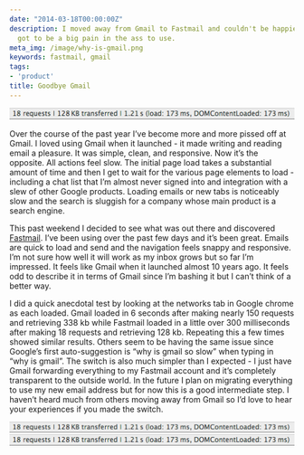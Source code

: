 ```yaml
---
date: "2014-03-18T00:00:00Z"
description: I moved away from Gmail to Fastmail and couldn't be happier. Gmail just
  got to be a big pain in the ass to use.
meta_img: /image/why-is-gmail.png
keywords: fastmail, gmail
tags:
- 'product'
title: Goodbye Gmail
---
```



<img src="/image/fastmail-load.png" alt="Fastmail load times" data-width="510" data-height="20" data-layout="responsive" /> <br/>

Over the course of the past year I’ve become more and more pissed off at Gmail. I loved using Gmail when it launched - it made writing and reading email a pleasure. It was simple, clean, and responsive. Now it’s the opposite. All actions feel slow. The initial page load takes a substantial amount of time and then I get to wait for the various page elements to load - including a chat list that I’m almost never signed into and integration with a slew of other Google products. Loading emails or new tabs is noticeably slow and the search is sluggish for a company whose main product is a search engine.

This past weekend I decided to see what was out there and discovered <a href="https://www.fastmail.fm/" target="_blank">Fastmail</a>. I’ve been using over the past few days and it’s been great. Emails are quick to load and send and the navigation feels snappy and responsive. I’m not sure how well it will work as my inbox grows but so far I’m impressed. It feels like Gmail when it launched almost 10 years ago. It feels odd to describe it in terms of Gmail since I’m bashing it but I can’t think of a better way.

I did a quick anecdotal test by looking at the networks tab in Google chrome as each loaded. Gmail loaded in 6 seconds after making nearly 150 requests and retrieving 338 kb while Fastmail loaded in a little over 300 milliseconds after making 18 requests and retrieving 128 kb. Repeating this a few times showed similar results. Others seem to be having the same issue since Google’s first auto-suggestion is “why is gmail so slow” when typing in “why is gmail”. The switch is also much simpler than I expected - I just have Gmail forwarding everything to my Fastmail account and it’s completely transparent to the outside world. In the future I plan on migrating everything to use my new email address but for now this is a good intermediate step. I haven’t heard much from others moving away from Gmail so I’d love to hear your experiences if you made the switch.

<img src="/image/fastmail-load.png" alt="Fastmail load times" data-width="510" data-height="20" data-layout="responsive" />
<img src="/image/fastmail-load.png" alt="Fastmail load times" data-width="510" data-height="20" data-layout="responsive" />
